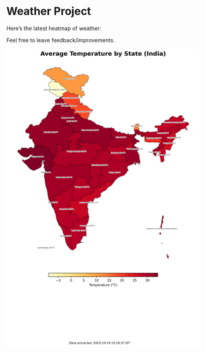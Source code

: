 # Weather Project

Here’s the latest heatmap of weather:

Feel free to leave feedback/improvements.

![India Heatmap](docs/assets/india_heatmap.png?v=F4B217)
